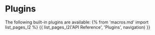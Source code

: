 # Plugins
The following built-in plugins are available:
{% from 'macros.md' import list_pages_l2 %}
{{ list_pages_l2('API Reference', 'Plugins', navigation) }}

